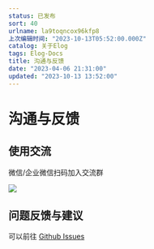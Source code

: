 ```yaml
---
status: 已发布
sort: 40
urlname: la9toqncox96kfp8
上次编辑时间: "2023-10-13T05:52:00.000Z"
catalog: 关于Elog
tags: Elog-Docs
title: 沟通与反馈
date: "2023-04-06 21:31:00"
updated: "2023-10-13 13:52:00"
---
```


# 沟通与反馈

## 使用交流

微信/企业微信扫码加入交流群

![](https://blogimagesrep-1257180516.cos.ap-guangzhou.myqcloud.com/elog-docs-images/34edceb3edb3aa7f7d28a67e17a13ecb.png)

## 问题反馈与建议

可以前往 [Github Issues](https://github.com/LetTTGACO/elog/issues)
